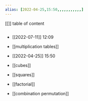 ```yaml
---
alias: [2022-04-25,15:50,,,,,,,,,,,]
---
```

[[]]
table of content
```toc
```
- [[2022-07-11]] 12:09
- [[multiplication tables]]

- [[2022-04-25]] 15:50
- [[cubes]]
- [[squares]]
- [[factorial]]
- [[combination permutation]]